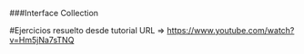 ###Interface Collection

#Ejercicios resuelto desde tutorial
URL => https://www.youtube.com/watch?v=Hm5jNa7sTNQ
